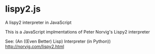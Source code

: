# lispy2.js

A lispy2 interpreter in JavaScript

This is a JavaScript implmentations of Peter Norvig's Lispy2 interpreter

See: (An ((Even Better) Lisp) Interpreter (in Python)) http://norvig.com/lispy2.html

